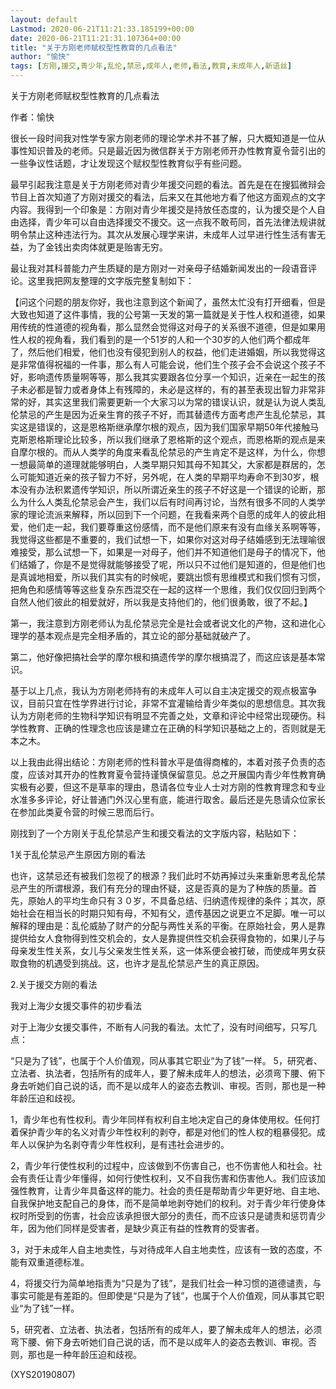 ```yaml
---
layout: default
Lastmod: 2020-06-21T11:21:33.185199+00:00
date: 2020-06-21T11:21:31.107364+00:00
title: "关于方刚老师赋权型性教育的几点看法"
author: "愉快"
tags: [方刚,援交,青少年,乱伦,禁忌,成年人,老师,看法,教育,未成年人,新语丝]
---
```


关于方刚老师赋权型性教育的几点看法

作者：愉快

很长一段时间我对性学专家方刚老师的理论学术并不甚了解，只大概知道是一位从事性知识普及的老师。只是最近因为微信群关于方刚老师开办性教育夏令营引出的一些争议性话题，才让发现这个赋权型性教育似乎有些问题。

最早引起我注意是关于方刚老师对青少年援交问题的看法。首先是在在搜狐微辩会节目上首次知道了方刚对援交的看法，后来又在其他地方看了他这方面观点的文字内容。我得到一个印象是：方刚对青少年援交是持放任态度的，认为援交是个人自由选择，青少年可以自由选择援交不援交。这一点我不敢苟同，首先法律法规讲就明令禁止这种违法行为。其次从发展心理学来讲，未成年人过早进行性生活有害无益，为了金钱出卖肉体就更是贻害无穷。

最让我对其科普能力产生质疑的是方刚对一对亲母子结婚新闻发出的一段语音评论。这里我把网友整理的文字版完整复制如下：

【问这个问题的朋友你好，我也注意到这个新闻了，虽然太忙没有打开细看，但是大致也知道了这件事情，我的公号第一天发的第一篇就是关于性人权和道德，如果用传统的性道德的视角看，那么显然会觉得这对母子的关系很不道德，但是如果用性人权的视角看，我们看到的是一个51岁的人和一个30岁的人他们两个都成年了，然后他们相爱，他们也没有侵犯到别人的权益，他们走进婚姻，所以我觉得这是非常值得祝福的一件事，那么有人可能会说，他们生个孩子会不会说这个孩子不好，影响遗传质量啊等等，那么我其实要跟各位分享一个知识，近亲在一起生的孩子未必都是智力或者身体上有残障的，未必是这样的，有的甚至表现出智力非常非常的好，其实这里我们需要更新一个大家习以为常的错误认识，就是认为说人类乱伦禁忌的产生是因为近亲生育的孩子不好，而其替遗传方面考虑产生乱伦禁忌，其实这是错误的，这是恩格斯继承摩尔根的观点，因为我们国家早期50年代接触马克斯恩格斯理论比较多，所以我们继承了恩格斯的这个观点，而恩格斯的观点是来自摩尔根的。而从人类学的角度来看乱伦禁忌的产生肯定不是这样，为什么，你想一想最简单的道理就能够明白，人类早期只知其母不知其父，大家都是群居的，怎么可能知道近亲的孩子智力不好，另外呢，在人类的早期平均寿命不到30岁，根本没有办法积累遗传学知识，所以所谓近亲生的孩子不好这是一个错误的论断，那么为什么人类乱伦禁忌会产生，我们以后有时间再讨论，当然有很多不同的人类学家的理论流派来解释，所以回到下一个问题，在我看来两个自愿的成年人的彼此相爱，他们走一起，我们要尊重这份感情，而不是他们原来有没有血缘关系啊等等，我觉得这些都是不重要的，我们试想一下，如果你对这对母子结婚感到无法理喻很难接受，那么试想一下，如果是一对母子，他们并不知道他们是母子的情况下，他们结婚了，你是不是觉得就能够接受了呢，所以只不过他们是知道的，但是他们也是真诚地相爱，所以我们其实有的时候呢，要跳出惯有思维模式和我们惯有习惯，把角色和感情等等这些复杂东西混交在一起的这样一个思维，我们仅仅回归到两个自然人他们彼此的相爱就好，所以我是支持他们的，他们很勇敢，很了不起。】

第一，我注意到方刚老师认为乱伦禁忌完全是社会或者说文化的产物，这和进化心理学的基本观点是完全相矛盾的，其立论的部分基础就破产了。

第二，他好像把搞社会学的摩尔根和搞遗传学的摩尔根搞混了，而这应该是基本常识。

基于以上几点，我认为方刚老师持有的未成年人可以自主决定援交的观点极富争议，目前只宜在性学界进行讨论，非常不宜灌输给青少年类似的思想信息。其次我认为方刚老师的生物科学知识有明显不完善之处，文章和评论中经常出现硬伤。科学性教育、正确的性理念也应该是建立在正确的科学知识基础之上的，否则就是无本之木。

以上我由此得出结论：方刚老师的性科普水平是值得商榷的，本着对孩子负责的态度，应该对其开办的性教育夏令营持谨慎保留意见。总之开展国内青少年性教育确实极有必要，但这不是草率的理由，恳请各位专业人士对方刚的性教育理念和专业水准多多评论，好让普通门外汉心里有底，能进行取舍。最后还是先恳请众位家长在参加此类夏令营的时候三思而后行。

刚找到了一个方刚关于乱伦禁忌产生和援交看法的文字版内容，粘贴如下：

1关于乱伦禁忌产生原因方刚的看法

也许，这禁忌还有被我们忽视了的根源？我们此时不妨再掉过头来重新思考乱伦禁忌产生的所谓根源，我们有充分的理由怀疑，这是否真的是为了种族的质量。首先，原始人的平均生命只有３０岁，不具备总结、归纳遗传规律的条件；其次，原始社会在相当长的时期只知有母，不知有父，遗传基因之说更立不足脚。唯一可以解释的理由是：乱伦威胁了财产的分配与两性关系的平衡。在原始社会，男人是靠提供给女人食物得到性交机会的，女人是靠提供性交机会获得食物的，如果儿子与母亲发生性关系，女儿与父亲发生性关系，这一体系便会被打破，而使成年男女获取食物的机遇受到挑战。这，也许才是乱伦禁忌产生的真正原因。

2.关于援交方刚的看法

我对上海少女援交事件的初步看法

对于上海少女援交事件，不断有人问我的看法。太忙了，没有时间细写，只写几点：

“只是为了钱”，也属于个人价值观，同从事其它职业“为了钱”一样。 5，研究者、立法者、执法者，包括所有的成年人，要了解未成年人的想法，必须弯下腰、俯下身去听她们自己说的话，而不是以成年人的姿态去教训、审视。否则，那也是一种年龄压迫和歧视。

1，青少年也有性权利。青少年同样有权利自主地决定自己的身体使用权。任何打着保护青少年的名义对青少年性权利的剥夺，都是对他们的性人权的粗暴侵犯。成年人以保护为名剥夺青少年性权利，是有违社会进步的。

2，青少年行使性权利的过程中，应该做到不伤害自己，也不伤害他人和社会。社会有责任让青少年懂得，如何行使性权利，又不自我伤害和伤害他人。我们应该加强性教育，让青少年具备这样的能力。社会的责任是帮助青少年更好地、自主地、自我保护地支配自己的身体，而不是简单地剥夺她们的权利。对于青少年行使身体权时所受到的伤害，社会应该承担很大部分的责任，而不应该只是谴责和惩罚青少年，因为他们同样是受害者，是缺少真正有益的性教育的受害者。

3，对于未成年人自主地卖性，与对待成年人自主地卖性，应该有一致的态度，不能有双重道德标准。

4，将援交行为简单地指责为“只是为了钱”，是我们社会一种习惯的道德谴责，与事实可能是有差距的。但即使是“只是为了钱”，也属于个人价值观，同从事其它职业“为了钱”一样。

5，研究者、立法者、执法者，包括所有的成年人，要了解未成年人的想法，必须弯下腰、俯下身去听她们自己说的话，而不是以成年人的姿态去教训、审视。否则，那也是一种年龄压迫和歧视。

(XYS20190807)

